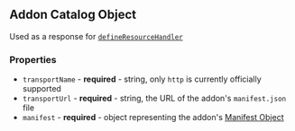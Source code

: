 ## Addon Catalog Object

Used as a response for [`defineResourceHandler`](../requests/defineResourceHandler.md)

### Properties

* ``transportName`` - **required** - string, only `http` is currently officially supported
* ``transportUrl`` - **required** - string, the URL of the addon's `manifest.json` file
* ``manifest`` - **required** - object representing the addon's [Manifest Object](./manifest.md)
